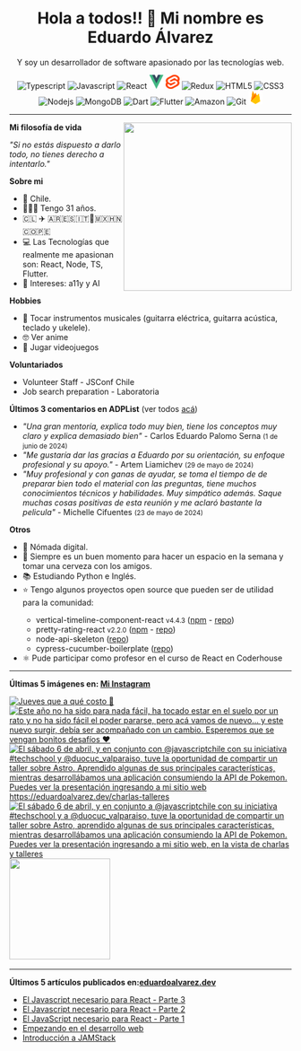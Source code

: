 <h1 align="center">Hola a todos!! 👋 Mi nombre es Eduardo Álvarez</h1>
<p align="center">Y soy un desarrollador de software apasionado por las tecnologías web.</p>

<p align="center">
  <img
					src='https://github.com/Proskynete/Proskynete/blob/main/images/icons/ts.png?raw=true'
					alt=Typescript
					width='25'
					height='25'
				/> <img
					src='https://github.com/Proskynete/Proskynete/blob/main/images/icons/js.png?raw=true'
					alt=Javascript
					width='25'
					height='25'
				/> <img
					src='https://github.com/Proskynete/Proskynete/blob/main/images/icons/react.png?raw=true'
					alt=React
					width='25'
					height='25'
				/> <img
					src='https://github.com/Proskynete/Proskynete/blob/main/images/icons/vue.png?raw=true'
					alt=Vue
					width='25'
					height='25'
				/> <img
					src='https://github.com/Proskynete/Proskynete/blob/main/images/icons/svelte.png?raw=true'
					alt=Svelte
					width='25'
					height='25'
				/> <img
					src='https://github.com/Proskynete/Proskynete/blob/main/images/icons/redux.png?raw=true'
					alt=Redux
					width='25'
					height='25'
				/> <img
					src='https://github.com/Proskynete/Proskynete/blob/main/images/icons/html5.png?raw=true'
					alt=HTML5
					width='25'
					height='25'
				/> <img
					src='https://github.com/Proskynete/Proskynete/blob/main/images/icons/css3.png?raw=true'
					alt=CSS3
					width='25'
					height='25'
				/> <img
					src='https://github.com/Proskynete/Proskynete/blob/main/images/icons/node.png?raw=true'
					alt=Nodejs
					width='25'
					height='25'
				/> <img
					src='https://github.com/Proskynete/Proskynete/blob/main/images/icons/mongodb.png?raw=true'
					alt=MongoDB
					width='25'
					height='25'
				/> <img
					src='https://github.com/Proskynete/Proskynete/blob/main/images/icons/dart.png?raw=true'
					alt=Dart
					width='25'
					height='25'
				/> <img
					src='https://github.com/Proskynete/Proskynete/blob/main/images/icons/flutter.png?raw=true'
					alt=Flutter
					width='25'
					height='25'
				/> <img
					src='https://github.com/Proskynete/Proskynete/blob/main/images/icons/aws.png?raw=true'
					alt=Amazon Web Services
					width='25'
					height='25'
				/> <img
					src='https://github.com/Proskynete/Proskynete/blob/main/images/icons/git.png?raw=true'
					alt=Git
					width='25'
					height='25'
				/> <img
					src='https://github.com/Proskynete/Proskynete/blob/main/images/icons/firebase.png?raw=true'
					alt=Firebase
					width='25'
					height='25'
				/>
</p>

---
<img align="right" width="300" height="300" src="https://github.com/Proskynete/Proskynete/blob/main/images/proskynete_without_bg.gif?raw=true" />

<p><strong>Mi filosofía de vida</strong></p>
<p><i>"Si no estás dispuesto a darlo todo, no tienes derecho a intentarlo."</i></p>

<p><strong>Sobre mi</strong></p>
<ul>
  <li>📍 Chile.</li>
  <li>👨🏼‍💻 Tengo 31 años.</li>
  <li>🇨🇱 ✈️ 🇦🇷🇪🇸🇮🇹🗿🇲🇽🇭🇳🇨🇴🇵🇪</li>
  <li>💻 Las Tecnologías que realmente me apasionan son: React, Node, TS, Flutter.</li>
  <li>🧐 Intereses: a11y y AI</li>
</ul>

<p><strong>Hobbies</strong></p>
<ul>
  <li>🎼  Tocar instrumentos musicales (guitarra eléctrica, guitarra acústica, teclado y ukelele).</li>
  <li>🤓  Ver anime</li>
  <li>👾  Jugar videojuegos</li>
</ul>


<p><strong>Voluntariados</strong></p>
<ul>
  <li>Volunteer Staff - JSConf Chile</li>
  <li>Job search preparation - Laboratoria</li>
</ul>

<p><strong>Últimos 3 comentarios en ADPList</strong> (ver todos <a href="https://adplist.org/widgets/reviews?src=eduardo-alvarez" target='_blank'>acá</a>)</p>
<ul>
  <li><i>"Una gran mentoría, explica todo muy bien, tiene los conceptos muy claro y explica demasiado bien"</i> - Carlos Eduardo Palomo Serna <small>(1 de junio de 2024)</small></li>
<li><i>"Me gustaría dar las gracias a Eduardo por su orientación, su enfoque profesional y su apoyo."</i> - Artem Liamichev <small>(29 de mayo de 2024)</small></li>
<li><i>"Muy profesional y con ganas de ayudar, se toma el tiempo de de preparar bien todo el material con las preguntas, tiene muchos conocimientos técnicos y habilidades. Muy simpático además. Saque muchas cosas positivas de esta reunión y me aclaró bastante la pelicula"</i> - Michelle Cifuentes <small>(23 de mayo de 2024)</small></li>
</ul>



<p><strong>Otros</strong></p>
<ul>
  <li>🧳 Nómada digital.</li>
  <li>🍺 Siempre es un buen momento para hacer un espacio en la semana y tomar una cerveza con los amigos.</li>
  <li>📚 Estudiando Python e Inglés.</li>
  <li>⭐ Tengo algunos proyectos open source que pueden ser de utilidad para la comunidad:</li>
    <ul>
      <li>vertical-timeline-component-react <small>v4.4.3</small> (<a href="https://www.npmjs.com/package/vertical-timeline-component-react" target="_blank">npm</a> - <a href="https://github.com/Proskynete/vertical-timeline-component-react" target="_blank">repo</a>)</li>
      <li>pretty-rating-react <small>v2.2.0</small> (<a href="https://www.npmjs.com/package/pretty-rating-react" target="_blank">npm</a> - <a href="https://github.com/Proskynete/pretty-rating-react" target="_blank">repo</a>)</li>
      <li>node-api-skeleton (<a href="https://github.com/Proskynete/node-api-skeleton" target="_blank">repo</a>)</li>
      <li>cypress-cucumber-boilerplate (<a href="https://github.com/Proskynete/cypress-cucumber-boilerplate" target="_blank">repo</a>)</li>
    </ul>
  </li>
  <li>⚛️ Pude participar como profesor en el curso de React en Coderhouse</li>
</ul>

---

<p align="left">
  <strong>
    Últimas 5 imágenes en: <a href="https://instagram.com/eduardo_alvarez.dev" target='_blank'>Mi Instagram</a>
  </strong>
</p>

<a href='https://instagram.com/p/DBhjeA2Axnt' target='_blank'>
				<img
					src='https://scontent-vie1-1.cdninstagram.com/v/t51.29350-15/464573338_1976525002865602_1179937882880991005_n.jpg?stp=dst-jpg_e35_p360x360_tt6&efg=eyJ2ZW5jb2RlX3RhZyI6IkZFRUQuaW1hZ2VfdXJsZ2VuLjE0NDB4MTgwMC5zZHIuZjI5MzUwLmRlZmF1bHRfaW1hZ2UifQ&_nc_ht=scontent-vie1-1.cdninstagram.com&_nc_cat=110&_nc_oc=Q6cZ2QGUCLB-tzHxu5V9NCs4niKhrmf6z6RzyBNYN3uKackzE_ENIqZzgg2Y87-6EreSQt8&_nc_ohc=1qVB-NLyEIsQ7kNvwGYEsuW&_nc_gid=AdPPrKQpTyXrkzmC2bQZQg&edm=ABmJApABAAAA&ccb=7-5&ig_cache_key=MzQ4NjIyMzU4MDY3OTgzODE4OQ%3D%3D.3-ccb7-5&oh=00_AfKH94vl95JZYV2jKAHVKQm99wBa0X615qLdbodLov7b7A&oe=682784E3&_nc_sid=b41fef'
					alt='Jueves que a qué costo 🫠'
					width='180'
					height='180'
				/>
    </a><a href='https://instagram.com/p/C-ZBiWAgJ5s' target='_blank'>
				<img
					src='https://scontent-vie1-1.cdninstagram.com/v/t51.29350-15/454284637_2211453355886743_1507808198217161850_n.jpg?se=-1&stp=dst-jpegr_e35_p360x360_tt6&efg=eyJ2ZW5jb2RlX3RhZyI6IkNBUk9VU0VMX0lURU0uaW1hZ2VfdXJsZ2VuLjE0NDB4MTgwMC5oZHIuZjI5MzUwLmRlZmF1bHRfaW1hZ2UifQ&_nc_ht=scontent-vie1-1.cdninstagram.com&_nc_cat=107&_nc_oc=Q6cZ2QGUCLB-tzHxu5V9NCs4niKhrmf6z6RzyBNYN3uKackzE_ENIqZzgg2Y87-6EreSQt8&_nc_ohc=HieeXBAnsVUQ7kNvwF6ItwH&_nc_gid=AdPPrKQpTyXrkzmC2bQZQg&edm=ABmJApABAAAA&ccb=7-5&ig_cache_key=MzQyOTc3OTMzODU5NjMxMTI3MA%3D%3D.3-ccb7-5&oh=00_AfJsD2oT10fLsQdS9REBG_mRkG-A7xtFriVF-5zO40PQFA&oe=6827949D&_nc_sid=b41fef'
					alt='Este año no ha sido para nada fácil, ha tocado estar en el suelo por un rato y no ha sido fácil el poder pararse, pero acá vamos de nuevo… y este nuevo surgir, debía ser acompañado con un cambio. Esperemos que se vengan bonitos desafíos ❤️'
					width='180'
					height='180'
				/>
    </a><a href='https://instagram.com/p/C5ys60PpbWU' target='_blank'>
				<img
					src='https://scontent-vie1-1.cdninstagram.com/v/t51.29350-15/438754256_7249821605071420_8478687047672465221_n.jpg?stp=dst-jpg_e35_s360x360_tt6&efg=eyJ2ZW5jb2RlX3RhZyI6IkNBUk9VU0VMX0lURU0uaW1hZ2VfdXJsZ2VuLjEwODB4MTA4MC5zZHIuZjI5MzUwLmRlZmF1bHRfaW1hZ2UifQ&_nc_ht=scontent-vie1-1.cdninstagram.com&_nc_cat=104&_nc_oc=Q6cZ2QGUCLB-tzHxu5V9NCs4niKhrmf6z6RzyBNYN3uKackzE_ENIqZzgg2Y87-6EreSQt8&_nc_ohc=FbdMfYScLhQQ7kNvwEr-jTh&_nc_gid=AdPPrKQpTyXrkzmC2bQZQg&edm=ABmJApABAAAA&ccb=7-5&ig_cache_key=MzM0NjkzNTAxODkzMDA3MDUxMg%3D%3D.3-ccb7-5&oh=00_AfIqyZLl456AjuxlztsmeXfR97gaYvjL-9e86mDBGk_Stw&oe=682771DC&_nc_sid=b41fef'
					alt='El sábado 6 de abril, y en conjunto con @javascriptchile con su iniciativa #techschool y @duocuc_valparaiso, tuve la oportunidad de compartir un taller sobre Astro. Aprendido algunas de sus principales características, mientras desarrollábamos una aplicación consumiendo la API de Pokemon. Puedes ver la presentación ingresando a mi sitio web https://eduardoalvarez.dev/charlas-talleres'
					width='180'
					height='180'
				/>
    </a><a href='https://instagram.com/p/C5yrrizp3-T' target='_blank'>
				<img
					src='https://scontent-vie1-1.cdninstagram.com/v/t51.29350-15/438622031_732408608963625_5968600723231326392_n.jpg?stp=dst-jpg_e15_p360x360_tt6&efg=eyJ2ZW5jb2RlX3RhZyI6IkNMSVBTLmltYWdlX3VybGdlbi43MjB4MTI4MC5zZHIuZjI5MzUwLmRlZmF1bHRfY292ZXJfZnJhbWUifQ&_nc_ht=scontent-vie1-1.cdninstagram.com&_nc_cat=109&_nc_oc=Q6cZ2QGUCLB-tzHxu5V9NCs4niKhrmf6z6RzyBNYN3uKackzE_ENIqZzgg2Y87-6EreSQt8&_nc_ohc=XfA-N6elNn4Q7kNvwHnBdNR&_nc_gid=AdPPrKQpTyXrkzmC2bQZQg&edm=ABmJApABAAAA&ccb=7-5&ig_cache_key=MzM0NjkyOTU4MTQwMTAxNDE2Mw%3D%3D.3-ccb7-5&oh=00_AfL7pExLsaVQmtuqQBYYRWt7X-Xw0QvLRchBWiogJMBCkg&oe=682791FE&_nc_sid=b41fef'
					alt='El sábado 6 de abril, y en conjunto a @javascriptchile con su iniciativa #techschool y a @duocuc_valparaiso, tuve la oportunidad de compartir un taller sobre Astro, aprendido algunas de sus principales características, mientras desarrollábamos una aplicación consumiendo la API de Pokemon. Puedes ver la presentación ingresando a mi sitio web, en la vista de charlas y talleres'
					width='180'
					height='180'
				/>
    </a><a href='https://instagram.com/p/C5aNo2CMqrH' target='_blank'>
				<img
					src='https://scontent-vie1-1.cdninstagram.com/v/t51.29350-15/436772821_268275739686920_5366680716401594054_n.jpg?stp=dst-jpg_e15_s360x360_tt6&efg=eyJ2ZW5jb2RlX3RhZyI6IkNMSVBTLmltYWdlX3VybGdlbi43MjB4NzIwLnNkci5mMjkzNTAuZGVmYXVsdF9jb3Zlcl9mcmFtZSJ9&_nc_ht=scontent-vie1-1.cdninstagram.com&_nc_cat=108&_nc_oc=Q6cZ2QGUCLB-tzHxu5V9NCs4niKhrmf6z6RzyBNYN3uKackzE_ENIqZzgg2Y87-6EreSQt8&_nc_ohc=jhCjhoI0lL8Q7kNvwGunNn8&_nc_gid=AdPPrKQpTyXrkzmC2bQZQg&edm=ABmJApABAAAA&ccb=7-5&ig_cache_key=MzM0MDA0MjA1NTA1MTI5MTMzNQ%3D%3D.3-ccb7-5&oh=00_AfJ23HY9uXCQbV9JBC0jppcbwPrJsFVp1NVN0WwFVVYxvg&oe=68278CD6&_nc_sid=b41fef'
					alt=''
					width='180'
					height='180'
				/>
    </a>

---

<p align="left">
  <strong>
    Últimos 5 artículos publicados en:<a href="https://eduardoalvarez.dev" target='_blank'>eduardoalvarez.dev</a>
  </strong>
</p>

- [El Javascript necesario para React - Parte 3](https://eduardoalvarez.dev/articulos/el-javascript-necesario-para-react-parte-3)
- [El Javascript necesario para React - Parte 2](https://eduardoalvarez.dev/articulos/el-javascript-necesario-para-react-parte-2)
- [El JavaScript necesario para React - Parte 1](https://eduardoalvarez.dev/articulos/el-javascript-necesario-para-react-parte-1)
- [Empezando en el desarrollo web](https://eduardoalvarez.dev/articulos/empezando-en-el-desarrollo-web)
- [Introducción a JAMStack](https://eduardoalvarez.dev/articulos/introduccion-a-jamstack)